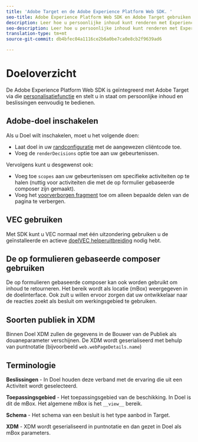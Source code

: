 ```yaml
---
title: 'Adobe Target en de Adobe Experience Platform Web SDK. '
seo-title: Adobe Experience Platform Web SDK en Adobe Target gebruiken
description: Leer hoe u persoonlijke inhoud kunt renderen met Experience Platform Web SDK met Adobe Target
seo-description: Leer hoe u persoonlijke inhoud kunt renderen met Experience Platform Web SDK met Adobe Target
translation-type: tm+mt
source-git-commit: db4bfec04a1116ce2b6a0be7ca0e8cb2f9639ad6

---
```



# Doeloverzicht

De Adobe Experience Platform Web SDK is geïntegreerd met Adobe Target via die [personalisatiefunctie](../../fundamentals/rendering-personalization-content.md) en stelt u in staat om persoonlijke inhoud en beslissingen eenvoudig te bedienen.

## Adobe-doel inschakelen

Als u Doel wilt inschakelen, moet u het volgende doen:

- Laat doel in uw [randconfiguratie](../../fundamentals/edge-configuration.md) met de aangewezen cliëntcode toe.
- Voeg de `renderDecisions` optie toe aan uw gebeurtenissen.

Vervolgens kunt u desgewenst ook:

- Voeg toe `scopes` aan uw gebeurtenissen om specifieke activiteiten op te halen (nuttig voor activiteiten die met de op formulier gebaseerde composer zijn gemaakt).
- Voeg het [voorverborgen fragment](../../fundamentals/managing-flicker.md) toe om alleen bepaalde delen van de pagina te verbergen.

## VEC gebruiken

Met SDK kunt u VEC normaal met één uitzondering gebruiken u de geïnstalleerde en actieve [doelVEC helperuitbreiding](https://docs.adobe.com/content/help/en/target/using/experiences/vec/troubleshoot-composer/vec-helper-browser-extension.html) nodig hebt.

## De op formulieren gebaseerde composer gebruiken

De op formulieren gebaseerde composer kan ook worden gebruikt om inhoud te retourneren. Het bereik wordt als locatie (mBox) weergegeven in de doelinterface. Ook zult u willen ervoor zorgen dat uw ontwikkelaar naar de reacties zoekt als besluit om werkingsgebied te gebruiken.

## Soorten publiek in XDM

Binnen Doel XDM zullen de gegevens in de Bouwer van de Publiek als douaneparameter verschijnen. De XDM wordt geserialiseerd met behulp van puntnotatie (bijvoorbeeld `web.webPageDetails.name`)

## Terminologie

__Beslissingen__ - In Doel houden deze verband met de ervaring die uit een Activiteit wordt geselecteerd.

__Toepassingsgebied__ - Het toepassingsgebied van de beschikking. In Doel is dit de mBox. Het algemene mBox is het `__view__` bereik.

__Schema__ - Het schema van een besluit is het type aanbod in Target.

__XDM__ - XDM wordt geserialiseerd in puntnotatie en dan gezet in Doel als mBox parameters.
